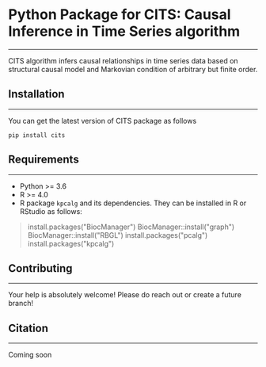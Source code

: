 # Python Package for CITS: Causal Inference in Time Series algorithm
----------------------------------------------------------------------------

CITS algorithm infers causal relationships in time series data based on structural causal model and Markovian condition of arbitrary but finite order.

## Installation
----------------------------------------------------------------------------

You can get the latest version of CITS package as follows

`pip install cits`

## Requirements
----------------------------------------------------------------------------

- Python >= 3.6
- R >= 4.0
- R package `kpcalg` and its dependencies. They can be installed in R or RStudio as follows:

> install.packages("BiocManager")
> BiocManager::install("graph")
> BiocManager::install("RBGL")
> install.packages("pcalg")
> install.packages("kpcalg")

## Contributing
----------------------------------------------------------------------------

Your help is absolutely welcome! Please do reach out or create a future branch!

## Citation
----------------------------------------------------------------------------

Coming soon